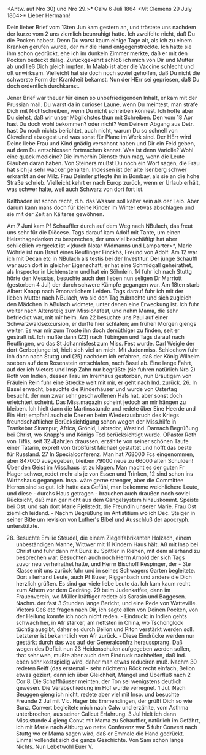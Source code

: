 <Antw. auf Nro 30) und Nro 29.>* Calw 6 Juli 1864
 <Mt Clemens 29 July 1864>*
Lieber Hermann!

Dein lieber Brief vom 13ten Jun kam gestern an, und tröstete uns nachdem der kurze vom 2 uns ziemlich beunruhigt hatte. Ich zweifelte nicht, daß Du die Pocken habest. Denn Du warst kaum einige Tage alt, als ich zu einem Kranken gerufen wurde, der mir die Hand entgegenstreckte. Ich hatte sie ihm schon gedrückt, ehe ich im dunkeln Zimmer merkte, daß er mit den Pocken bedeckt dalag. Zurückgekehrt schloß ich mich von Dir und Mutter ab und ließ Dich gleich impfen. In Malab ist aber die Vaccine schlecht und oft unwirksam. Vielleicht hat sie doch noch soviel geholfen, daß Du nicht die schwerste Form der Krankheit bekamst. Nun der HErr sei gepriesen, daß Du doch ordentlich durchkamst.

Jener Brief war theuer für einen so unbefriedigenden Inhalt, er kam mit der Prussian mail. Du warst da in curioser Laune, wenn Du meintest, man strafe Dich mit Nichtschreiben, wenn Du nicht schreiben könnest. Ich hoffe aber Du siehst, daß wir unser Möglichstes thun mit Schreiben. Den vom 18 Apr hast Du doch wohl bekommen? oder nicht? Von Deinem Abgang aus Detr. hast Du noch nichts berichtet, auch nicht, warum Du so schnell von Cleveland abzogest und was sonst für Plane im Werk sind. Der HErr wird Deine liebe Frau und Kind gnädig verschont haben und Dir ein Feld geben, auf dem Du entschlossen fortmachen kannst. Was ist denn Variolie? Wohl eine quack medicine? Die immerhin Dienste thun mag, wenn die Leute Glauben daran haben. Von Steiners mußst Du noch ein Wort sagen, die Frau hat sich ja sehr wacker gehalten. 
Indessen ist der alte Isenberg schwer erkrankt an der Milz. Frau Deimler pflegte ihn in Bombay, als sie an die hohe Straße schrieb. Vielleicht kehrt er nach Europ zurück, wenn er Urlaub erhält, was schwer halte, weil auch Schwarz von dort fort ist.

Kaltbaden ist schon recht, d.h. das Wasser soll kälter sein als der Leib. Aber darum kann mans doch für kleine Kinder im Winter etwas abschlagen und sie mit der Zeit an Kälteres gewöhnen.

Am 7 Juni kam Pf Schauffler durch auf dem Weg nach NBulach, das freut uns sehr für die Diöcese. Tags darauf kam Adolf mit Tante, um einen Heirathsgedanken zu besprechen, der uns viel beschäftigt hat aber schließlich vergeckt ist <(durch Notar Widmanns und Lamparter>*, Marie Wöhrle ist nun Braut eines Reutlinger Finckhs, Freund von Adolf. Am 12 war ich mit Decan etc in NBulach als testis bei der Investitur. Der junge Schauffl war auch dort in gleicher Eigenschaft, er hat eine Schmidgall geheirathet, als Inspector in Lichtenstern und hat ein Söhnlein. 14 fuhr ich nach Stuttg hörte den Messias, besuchte auch den lieben nun seligen Dr Marriott (gestorben 4 Jul) der durch schwere Kämpfe gegangen war. Am 18ten starb Albert Knapp nach 9monatlichem Leiden. Tags darauf fuhr ich mit der lieben Mutter nach NBulach, wo sie den Tag zubrachte und sich zugleich den Mädchen in ABulach widmete, unter denen eine Erweckung ist. Ich fuhr weiter nach Altensteig zum Missionsfest, und nahm Mama, die sehr befriedigt war, mit mir heim. Am 22 besuchte uns Paul auf einer Schwarzwaldsexcursion, er durfte hier schlafen; am frühen Morgen giengs weiter. Es war mir zum Troste ihn doch demüthiger zu finden, seit er gestraft ist. Ich mußte dann (23) nach Tübingen und Tags darauf nach Reutlingen, wo das St Johannisfest zum Miss. Fest wurde. Carl Weigle der dort Gerberjunge ist, hielt sich viel an mich. Mit Judenmiss. Schlochow fuhr ich dann nach Stuttg und (25) nachdem ich erfahren, daß der König Wilhelm soeben auf dem Rosenstein entschlafen, nach Basel ab. Eine lange Fahrt, auf der ich Vietors und Insp Zahn nur begrüßte (sie fuhren natürlich Nro 2) Roth von Indien, dessen Frau im Irrenhaus gestorben, nun Bräutigam von Fräulein Rein fuhr eine Strecke weit mit mir, er geht nach Ind. zurück. 26. In Basel erwacht, besuchte die Kinderhäuser und wurde von Ostertag besucht, der nun zwar sehr geschwollenen Hals hat, aber sonst doch erleichtert scheint. Das Miss.magazin scheint jedoch an mir hängen zu bleiben. Ich hielt dann die Martinsstunde und redete über Eine Heerde und Ein Hirt; empfahl auch die Daenen beim Wiederausbruch des Kriegs freundschaftlicher Berücksichtigung schon wegen der Miss.hilfe in Trankebar Sirampur, Africa, Grönld, Labrador, Westind. Darnach Begrüßung bei Christ, wo Knapp's und Königs Tod berücksichtigt wurde. OPastor Roth von Tiflis, seit 32 J[ahr]en draussen, erzählte von seiner schönen Taufe einer Tatarin, expreß von Großfürst Michael gestattet und hofft das beste für Russland. 
27 In Specialconferenz. Man hat 768000 Fcs eingenommen, aber 847000 ausgegeben, bleiben 79000 neue zu 66000 alten Schulden! Über den Geist im Miss.haus ist zu klagen. Man macht es der guten Fr Hager schwer, redet mehr als je von Essen und Trinken, 12 sind schon ins Wirthshaus gegangen. Insp. wäre gerne strenger, aber die Committee Herren sind so gut. Ich hatte das Gefühl, man bekomme weichlichere Leute, und diese - durchs Haus getragen - brauchen auch draußen noch soviel Rücksicht, daß man gar nicht aus dem Gängelsystem hinauskommt. Speiste bei Ost. und sah dort Marie Fjellstedt, die Freundin unserer Marie. Frau Ost ziemlich leidend. - Nachm Begrüßung im Antistitium wo ich Dec. Steiger in seiner Bitte um revision von Luther's Bibel und Ausschluß der apocryph. unterstützte.

28. Besuchte Emilie Steudel, die einem Ziegelfabrikanten Holzach, einem unbeständigen Manne, Wittwer mit 11 Kindern Haus hält. Aß mit Insp bei Christ und fuhr dann mit Bunz zu Spittler in Riehen, mit dem allerhand zu besprechen war. Besuchten auch noch Herrn Arnold der sich Tags zuvor neu verheirathet hatte, und Herrn Bischoff Respinger, der - 3te Klasse mit uns zurück fuhr und in seines Schwagers Garten begleitete. Dort allerhand Leute, auch Pf Buser, Riggenbach und andere die Dich herzlich grüßen. Es sind gar viele liebe Leute da. Ich kam kaum recht zum Athem vor dem Gedräng. 29 beim Judenkaffee, dann im Frauenverein, wo Müller kräftiger redete als Sarasin und Baggesen. Nachm. der fast 3 Stunden lange Bericht, und eine Rede von Watteville. Vietors Geß etc fragen nach Dir, ich sagte allen von Deinen Pocken, von der Heilung konnte ich noch nicht reden. - Eindruck: in Indien gehts schwach her, in Afr stärker, am nettsten in China, wo Tschonglock tüchtig ausgibt, daher es durch Bellon und Piton verstärkt werden soll. Letzterer ist bekanntlich von Afr zurück. - Diese Eindrücke werden nur gestärkt durch das was auf der Generalconfrz heraussprang. Daß wegen des Deficit nun 23 Heidenschulen aufgegeben werden sollen, that sehr weh, mußte aber auch dem Eindruck nachhelfen, daß Ind. eben sehr kostspielig wird, daher man etwas reduciren muß. Nachm 30 redeten Reiff (das erstemal - sehr nüchtern) Röck recht einfach, Bellon etwas geziert, dann ich über Gleichheit, Mangel und Überfluß nach 2 Cor 8. Die Schaffhäuser meinten, der Ton sei wenigstens deutlich gewesen. Die Verabschiedung im Hof wurde verregnet. 1 Jul. Nach Beuggen gieng ich nicht, redete aber viel mit Insp. und besuchte Freunde 2 Jul mit Vic. Hager bis Emmendingen, der grüßt Dich so wie Bunz. Convert begleitete mich nach Calw und erzählte, vom Asthma unterbrochen, aus seiner Calicut Erfahrung. 3 Jul hielt ich dann Miss.stunde 4 gieng Convt mit Mama zu Schauffler, natürlich im Gefährt, ich mit Marie nach Altburg wo nette Conferenz war 5 fuhr Convert nach Stuttg wo er Mama sagen wird, daß er Emmale die Hand gedrückt. Einmal vollendet sich die ganze Geschichte. Von Sam schon lange Nichts. Nun Lebetwohl
 Euer V.
